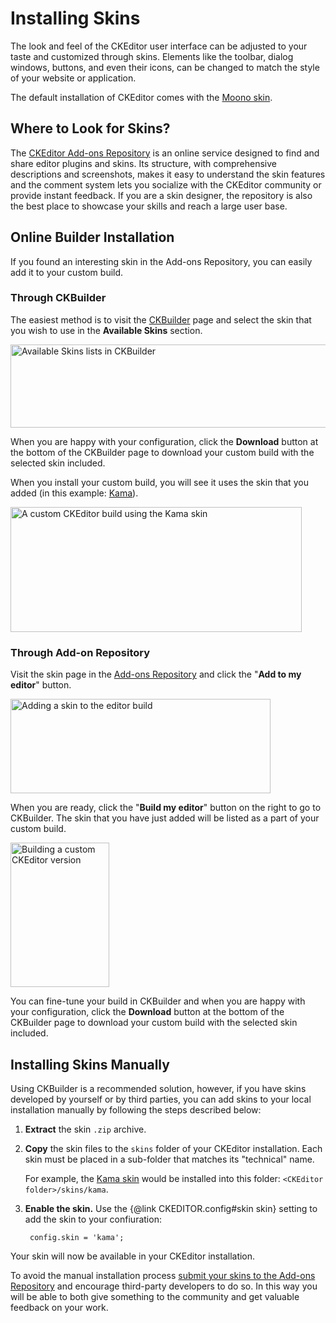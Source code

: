 <!--
Copyright (c) 2003-2015, CKSource - Frederico Knabben. All rights reserved.
For licensing, see LICENSE.md.
-->

# Installing Skins

The look and feel of the CKEditor user interface can be adjusted to your taste and customized through skins. Elements like the toolbar, dialog windows, buttons, and even their icons, can be changed to match the style of your website or application.

The default installation of CKEditor comes with the [Moono skin](http://ckeditor.com/addon/moono).

## Where to Look for Skins?

The [CKEditor Add-ons Repository](http://ckeditor.com/addons/plugins) is an online service designed to find and share editor plugins and skins. Its structure, with comprehensive descriptions and screenshots, makes it easy to understand the skin features and the comment system lets you socialize with the CKEditor community or provide instant feedback. If you are a skin designer, the repository is also the best place to showcase your skills and reach a large user base.

## Online Builder Installation

If you found an interesting skin in the Add-ons Repository, you can easily add it to your custom build.

### Through CKBuilder

The easiest method is to visit the [CKBuilder](http://ckeditor.com/builder) page and select the skin that you wish to use in the **Available Skins** section.

<img src="guides/dev_skins/add_skin_ckbuilder_3.png" alt="Available Skins lists in CKBuilder" width="779" height="133">

When you are happy with your configuration, click the **Download** button at the bottom of the CKBuilder page to download your custom build with the selected skin included.

When you install your custom build, you will see it uses the skin that you added (in this example: [Kama](http://ckeditor.com/addon/kama)).

<img src="guides/dev_skins/add_skin_ckbuilder_4.png" alt="A custom CKEditor build using the Kama skin" width="466" height="200">

### Through Add-on Repository

Visit the skin page in the [Add-ons Repository](http://ckeditor.com/addons/skins/all) and click the "**Add to my editor**" button.

<img src="guides/dev_skins/add_skin_ckbuilder_1.png" alt="Adding a skin to the editor build" width="416" height="151">

When you are ready, click the "**Build my editor**" button on the right to go to CKBuilder. The skin that you have just added will be listed as a part of your custom build.

<img src="guides/dev_skins/add_skin_ckbuilder_2.png" alt="Building a custom CKEditor version" width="158" height="231">

You can fine-tune your build in CKBuilder and when you are happy with your configuration, click the **Download** button at the bottom of the CKBuilder page to download your custom build with the selected skin included.

## Installing Skins Manually

Using CKBuilder is a recommended solution, however, if you have skins developed by yourself or by third parties, you can add skins to your local installation manually by following the steps described below:

1. **Extract** the skin `.zip` archive.

2. **Copy** the skin files to the `skins` folder of your CKEditor installation. Each skin must be placed in a sub-folder that matches its "technical" name.

	For example, the [Kama skin](http://ckeditor.com/addon/kama) would be installed into this folder: `<CKEditor folder>/skins/kama`.

3. **Enable the skin.** Use the {@link CKEDITOR.config#skin skin} setting to add the skin to your confiuration:

		config.skin = 'kama';
	
Your skin will now be available in your CKEditor installation.

<p class="tip">
	To avoid the manual installation process <a href="http://ckeditor.com/add/skin">submit your skins to the Add-ons Repository</a> and encourage third-party developers to do so. In this way you will be able to both give something to the community and get valuable feedback on your work.
</p>